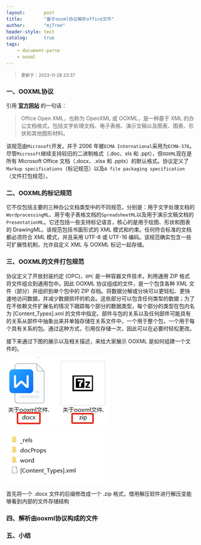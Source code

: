 ```yaml
---
layout:       post
title:        "基于ooxml协议解析office文件"
author:       "mjTree"
header-style: text
catalog:      true
tags:
    - document-parse
    - ooxml
---
```


><small>更新于：2023-11-28 23:37</small>  


### 一、OOXML协议

引用 [**官方网站**](http://officeopenxml.com/) 的一句话：

> Office Open XML，也称为 OpenXML 或 OOXML，是一种基于 XML 的办公文档格式，包括文字处理文档、电子表格、演示文稿以及图表、图表、形状和其他图形材料。

该规范由`Microsoft`开发，并于 2006 年被`ECMA International`采用为`ECMA-376`。尽管`Microsoft`继续支持较旧的二进制格式（.doc、xls 和 .ppt），但`OOXML`现在是所有 Microsoft Office 文档（.docx、.xlsx 和 .pptx）的默认格式。协议定义了`Markup specifications`（标记规范）以及`A file packaging specification`（文件打包规范）。  


### 二、OOXML的标记规范
它不仅包括主要的三种办公文档类型中的不同规范，分别是：用于文字处理文档的`WordprocessingML`、用于电子表格文档的`SpreadsheetML`以及用于演示文稿文档的`PresentationML`。它还包括一些支持标记语言，核心的是用于绘图、形状和图表的 DrawingML。该规范包括书面形式的 XML 模式和约束。任何符合标准的文档都必须符合 XML 模式，并且采用 UTF-8 或 UTF-16 编码。该规范确实包含一些可扩展性机制，允许自定义 XML 与 OOXML 标记一起存储。  


### 三、OOXML的文件打包规范
协议定义了开放封装约定 (OPC)，`OPC` 是一种容器文件技术，利用通用 ZIP 格式将文件组合到通用包中。因此 OOXML 协议组成的文件，是一个包含各种 XML 文件（部分）并组织到单个包中的 ZIP 存档。将数据分解或分块可以更轻松、更快速地访问数据，并减少数据损坏的机会。这些部分可以包含任何类型的数据；为了在不依赖文件扩展名的情况下跟踪每个部分的数据类型，每个部分的类型在包内名为 [Content_Types].xml 的文件中指定。部件与包的关系以及任何部件可能具有的关系从部件中抽象出来并单独存储在关系文件中，一个用于整个包，一个用于每个具有关系的包。通过这种方式，引用仅存储一次，因此可以在必要时轻松更改。  

接下来通过下图的展示以及相关描述，来给大家展示 OOXML 是如何组建一个文件的。  

![format_display](/img/article-img/2023/1125_1.png)

![format_display](/img/article-img/2023/1125_2.png)

首先将一个 .docx 文件的后缀修改成一个 .zip 格式，借用解压软件进行解压变能够看到内部的文件存储结构


### 四、解析由ooxml协议构成的文件




### 五、小结




